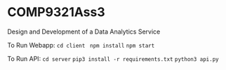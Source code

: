 # COMP9321Ass3
Design and Development of a Data Analytics Service

To Run Webapp:
    `cd client`
   ` npm install`
    `npm start `

To Run API:
    `cd server`
    `pip3 install -r requirements.txt`
    `python3 api.py`